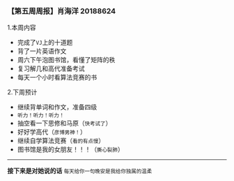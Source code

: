 ### 【第五周周报】肖海洋 20188624

1.本周内容
- 完成了```VJ```上的十道题
- 背了一片英语作文
- 周六下午泡图书馆，看懂了矩阵的秩
- 复习解几和高代准备考试
- 每天一个小时看算法竞赛的书

2.下周预计
- 继续背单词和作文，准备四级
- ```听力！听力！听力！```
- 抽空看一下思修和马原（```快考试了```）
- 好好学高代（```彦博男神！```）
- 继续自学算法竞赛（```看的有点慢```）
- 图书馆是我的女朋友！！！（```撕心裂肺```）

---
**接下来是对她说的话**
```每天给你一句晚安是我给你独属的温柔```
